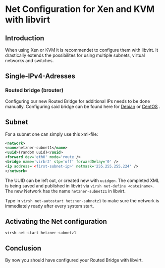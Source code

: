 # Net Configuration for Xen and KVM with libvirt
## Introduction
When using Xen or KVM it is recommendet to configure them with libvirt. It drastically extends the possibilites for using multiple subnets, virtual networks and switches.

## Single-IPv4-Adresses
### Routed bridge (brouter)
Configuring our new Routed Bridge for additional IPs needs to be done manually. Configuring said bridge can be found here for [Debian](https://wiki.hetzner.de/index.php/Netzkonfiguration_Debian) or [CentOS](https://wiki.hetzner.de/index.php/Netzkonfiguration_CentOS) .

## Subnet

For a subnet one can simply use this xml-file:

```xml
<network>
<name>hetzner-subnet1</name>
<uuid>(random uuid)</uuid>
<forward dev='eth0' mode='route'/>
<bridge name='virbr2' stp='off' forwardDelay='0' />
<ip address='<first-subnet-ip>' netmask='255.255.255.224' />
</network>
```

The UUID can be left out, or created new with `uuidgen`.
The completed XML is being saved and published in libvirt via `virsh net-define <dateiname>`. The new Network has the name `hetzner-subnetz1` in libvirt.

Type in
`virsh net-autostart hetzner-subnetz1` 
to make sure the network is immediately ready after every system start.

## Activating the Net configuration

`virsh net-start hetzner-subnetz1`

## Conclusion

By now you should have configured your Routed Bridge with libvirt.

